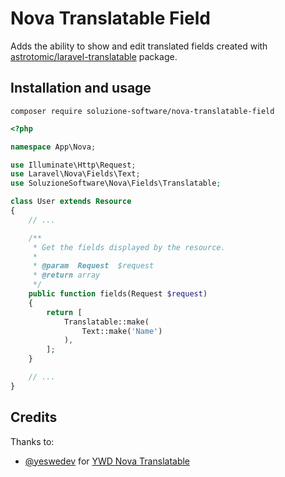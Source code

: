 # Nova Translatable Field

Adds the ability to show and edit translated fields created
with [astrotomic/laravel-translatable](https://github.com/Astrotomic/laravel-translatable) package.

## Installation and usage

```shell script
composer require soluzione-software/nova-translatable-field
```

```php
<?php

namespace App\Nova;

use Illuminate\Http\Request;
use Laravel\Nova\Fields\Text;
use SoluzioneSoftware\Nova\Fields\Translatable;

class User extends Resource
{
    // ...

    /**
     * Get the fields displayed by the resource.
     *
     * @param  Request  $request
     * @return array
     */
    public function fields(Request $request)
    {
        return [            
            Translatable::make(
                Text::make('Name')
            ),
        ];
    }

    // ...
}
```

## Credits

Thanks to:

- [@yeswedev](https://framagit.org/yeswedev)
  for [YWD Nova Translatable](https://framagit.org/yeswedev/ywd_nova-translatable)
